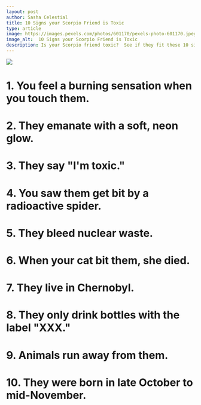 ```yaml
---
layout: post
author: Sasha Celestial
title: 10 Signs your Scorpio Friend is Toxic
type: article
image: https://images.pexels.com/photos/601170/pexels-photo-601170.jpeg?w=1260&h=750&auto=compress&cs=tinysrgb
image_alt:  10 Signs your Scorpio Friend is Toxic
description: Is your Scorpio friend toxic?  See if they fit these 10 signs.
---
```


![](   https://images.pexels.com/photos/601170/pexels-photo-601170.jpeg?w=1260&h=750&auto=compress&cs=tinysrgb)

# **1. You feel a burning sensation when you touch them.**

# **2. They emanate with a soft, neon glow.**

# **3. They say "I'm toxic."**

# **4. You saw them get bit by a radioactive spider.**

# **5. They bleed nuclear waste.**

# **6. When your cat bit them, she died.**

# **7. They live in Chernobyl.**

# **8. They only drink bottles with the label "XXX."**

# **9. Animals run away from them.**

# **10. They were born in late October to mid-November.**
